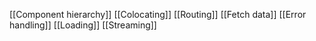 [[Component hierarchy]]
[[Colocating]]
[[Routing]]
[[Fetch data]]
[[Error handling]]
[[Loading]]
[[Streaming]]
